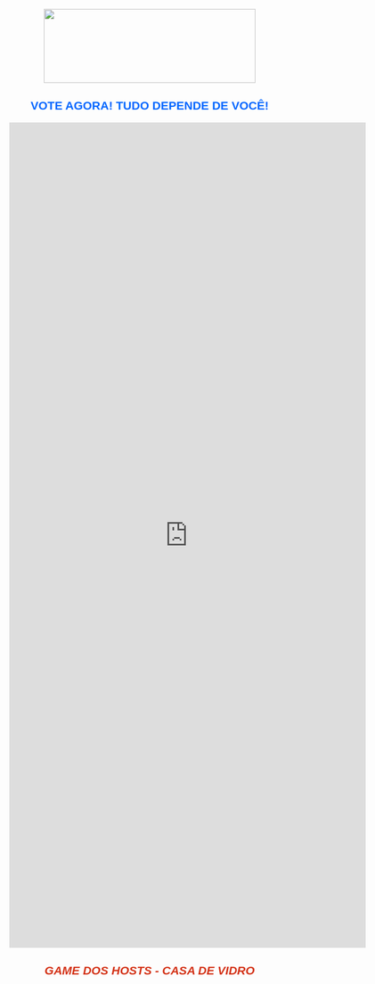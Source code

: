 <p style="text-align:center"><img alt="" height="133" src="https://brbluedfaq.files.wordpress.com/2020/12/20201207_194507.png" width="380" /></p>

<h2 style="text-align:center"><span style="color:#0066ff"><span style="font-family:verdana,geneva,sans-serif"><strong>VOTE AGORA! TUDO DEPENDE DE VOC&Ecirc;!</strong></span></span></h2>


<iframe src="https://docs.google.com/forms/d/e/1FAIpQLScg428qHgOoi9sN7ku1wS9B9gslyRSq1YrKlOiSI3ddQ_gVOQ/viewform?embedded=true" width="640" height="1483" frameborder="0" marginheight="0" marginwidth="0">Carregando…</iframe>

<h2 style="text-align:center"><em><span style="color:#d33115"><span style="font-family:verdana,geneva,sans-serif">GAME DOS HOSTS - CASA DE VIDRO</span></span></em></h2>


